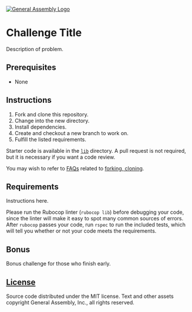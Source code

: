 [![General Assembly Logo](https://camo.githubusercontent.com/1a91b05b8f4d44b5bbfb83abac2b0996d8e26c92/687474703a2f2f692e696d6775722e636f6d2f6b6538555354712e706e67)](https://generalassemb.ly/education/web-development-immersive)

# Challenge Title

Description of problem.

## Prerequisites

-   None

## Instructions

1.  Fork and clone this repository.
1.  Change into the new directory.
1.  Install dependencies.
1.  Create and checkout a new branch to work on.
1.  Fulfill the listed requirements.

Starter code is available in the [`lib`](lib) directory.
A pull request is not required,
but it is necessary if you want a code review.

You may wish to refer to [FAQs](https://github.com/ga-wdi-boston/meta/wiki/)
related to [forking,
cloning](https://github.com/ga-wdi-boston/meta/wiki/ForkAndClone).

## Requirements

Instructions here.

Please run the Rubocop linter (`rubocop lib`) before debugging your code,
 since the linter will make it easy to spot many common sources of errors.
After `rubocop` passes your code, run `rspec` to run the included tests,
 which will tell you whether or not your code meets the requirements.

## Bonus

Bonus challenge for those who finish early.

## [License](LICENSE)

Source code distributed under the MIT license. Text and other assets copyright
General Assembly, Inc., all rights reserved.
